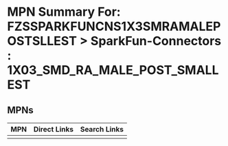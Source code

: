 



# MPN Summary For: FZSSPARKFUNCNS1X3SMRAMALEPOSTSLLEST > SparkFun-Connectors : 1X03_SMD_RA_MALE_POST_SMALLEST

## MPNs
  

|MPN|Direct Links|Search Links|
| :--- | :--- | :--- |
||||
